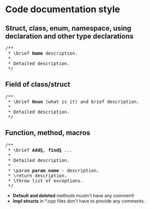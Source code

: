 # Code documentation style

## Struct, class, enum, namespace, using declaration and other type declarations
<pre>
/**
 * \brief <b>Name</b> description.
 *
 * Detailed description.
 */
</pre>

## Field of class/struct
<pre>
/**
 * \brief <b>Noun</b> (what is it) and brief description.
 *
 * Detailed description.
 */
</pre>

## Function, method, macros
<pre>
/**
 * \brief <b>Add<u>S</u></b>, <b>find<u>S</u></b> ...
 *
 * Detailed description.
 *
 * \param <b>param name</b> - description.
 * \return description.
 * \throw list of exceptions.
 */
</pre>

- **Default and deleted** methods mustn't have any comment!
- **Impl structs** in *.cpp files don't have to provide any comments.
